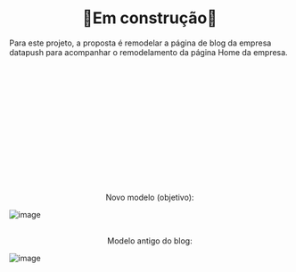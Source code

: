 <h1 align="center"> 🚧Em construção🚧 </h1>

Para este projeto, a proposta é remodelar a página de blog da empresa datapush para acompanhar o remodelamento da página Home da empresa.

<div class="demo-gif" align="center">
  
  <img height="200" scr="https://user-images.githubusercontent.com/95381800/150437809-a174169a-f77f-48bf-ae54-bcd68c2365c8.gif">

</div>

##

<p align="center">Novo modelo (objetivo):
  
![image](https://user-images.githubusercontent.com/95381800/150143632-5db727f3-2375-487f-b135-2e818a81733a.png)
</p>

##

<p align="center">Modelo antigo do blog:
  
![image](https://user-images.githubusercontent.com/95381800/150143921-04b65c6c-1136-4c00-aee9-adc0977cc030.png)
</p>
